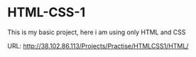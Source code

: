# HTML-CSS-1
This is my basic project, here i am using only HTML and CSS

URL: http://38.102.86.113/Projects/Practise/HTMLCSS1/HTML/
